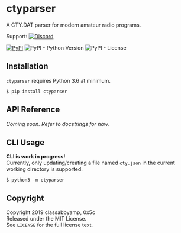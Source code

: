 # ctyparser

A CTY.DAT parser for modern amateur radio programs.

Support: [![Discord](https://discordapp.com/api/guilds/656888365886734340/widget.png?style=shield)](https://discord.gg/SwyjdDN)

[![PyPI](https://img.shields.io/pypi/v/ctyparser)](https://pypi.org/project/ctyparser/) ![PyPI - Python Version](https://img.shields.io/pypi/pyversions/ctyparser) ![PyPI - License](https://img.shields.io/pypi/l/ctyparser)

## Installation

`ctyparser` requires Python 3.6 at minimum.

```none
$ pip install ctyparser
```


## API Reference

*Coming soon. Refer to docstrings for now.*


## CLI Usage

**CLI is work in progress!**  
Currently, only updating/creating a file named `cty.json` in the current working directory is supported.

```none
$ python3 -m ctyparser
```


## Copyright

Copyright 2019 classabbyamp, 0x5c  
Released under the MIT License.  
See `LICENSE` for the full license text.
